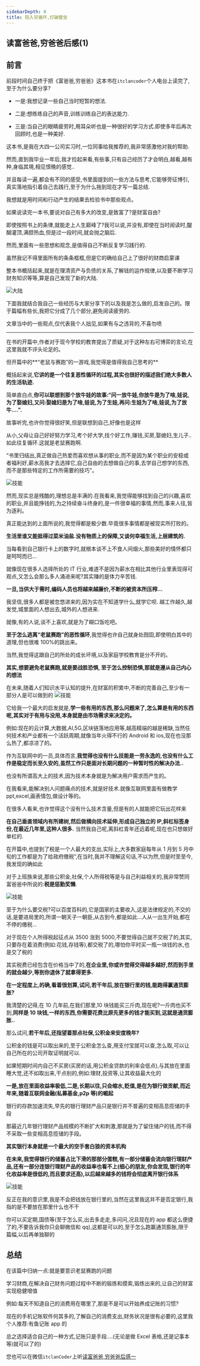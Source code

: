 ```yaml
---
sidebarDepth: 0
title: 陷入穷循环,打破壁垒
---
```


## 读富爸爸,穷爸爸后感(1)

## 前言

前段时间自己终于把《富爸爸,穷爸爸》这本书在`itclancoder`个人电台上读完了,至于为什么要分享?

- 一是:我想记录一些自己当时短暂的想法.

- 二是:想练练自己的声音,训练训练自己的表达能力.

- 三是:当自己的眼睛疲劳时,用耳朵听也是一种很好的学习方式.即使多年后再次回顾时,也是一种美好.

这本书,是我在大四一公司实习时,一位同事给我推荐的,我非常感激他对我的帮助.

然而,直到我毕业一年后,我才捡起来看,有些事,只有自己经历了才会明白,越看,越有种,身临其境,相见恨晚的感觉..

并且每读一遍,都会有不同的感受,书里面提到的一些方法与思考,它能够旁征博引,真实落地指引着自己去践行,至于为什么拖到现在才写一篇总结.

我想就是用时间和行动产生的结果去检验书中那些观点。

如果说读完一本书,要说对自己有多大的改变,是致富了?是财富自由?

即使按照书上的条律,就能走上人生巅峰了?我可以说,并没有,即使在当时阅读时,醍醐灌顶,满腔热血,但是过一段时间,就会抛之脑后.

然而,里面有一些思想和观念,是值得自己不断反复学习践行的.

虽然我记不得里面所有的条条框框,但是它的确给自己上了很好的财商启蒙课

整本书概括起来,就是在理清资产与负债的关系,了解钱的运作规律,以及要不断学习财务知识等等,算是自己发现了新的大陆.

<img class="medium-zoom lazy" loading="lazy" src="../images/rich-poo-dad/rich-poo-dad-01.jpg"  alt="大陆" />

下面我就结合我自己一些经历与大家分享下的以及我是怎么做的,启发自己的。限于篇幅有些长,我把它分成了几个部分,避免阅读疲劳的.

文章当中的一些观点,仅代表我个人拙见,如果有与之违背的,不喜勿喷

<hr />

在书的开篇中,作者对于现今学校的教育提出了质疑,对于这种左右可博弈的言论,在这里我就不评头论足的。

但开篇中的**“老鼠与赛跑”的一游戏,我觉得是值得我自己思考的**

概括起来说,**它讲的是一个往复恶性循环的过程,其实也很好的描述我们绝大多数人的生活轨迹.**

简单直白点,**你可以联想到那个放牛娃的故事:“问一放牛娃,你放牛是为了啥,娃说,为了娶媳妇,又问:娶媳妇是为了啥,娃说,为了生娃,再问:生娃为了啥,娃说,为了放牛....".**

故事听完,也许你觉得很好笑,但是联想到自己,好像也是这样

从小,父母让自己好好努力学习,考个好大学,找个好工作,赚钱,买房,娶媳妇,生儿子..如此往复循环.这就是老鼠赛跑啊.

“书里归结出,真正做自己热爱而喜欢想从事的职业,而不是因为某个职业的安稳或者福利好,薪水高我才去选择它,自己自由的去想做自己的事,去学自己想学的东西,而不是那些特定的工作所需要的技巧"。

<img class="medium-zoom lazy" loading="lazy" src="../images/rich-poo-dad/rich-poo-dad-02.jpg"  alt="技能" />

然而,现实总是残酷的,理想总是丰满的.在我看来,我觉得能够找到自己的兴趣,喜欢的职业,并且能挣钱的,为之持续奋斗终身的,是一件很幸福的事情,然而,事来人往,皆为逐利。

真正能达到的上面所说的,我觉得都是极少数.毕竟很多事情都是被现实所打败的。

**生活里谁又能抵得过菜米油盐.没有物质上的保障,又谈何幸福生活,上层建筑的.**

当每看到自己银行卡上的数字时,就根本谈不上不食人间烟火,那些美好的情怀都只是呵呵而已...

就像现在很多人选择所处的 IT 行业,难道不是因为薪水在相比其他行业里表现得可观点,又怎么会那么多人涌进来呢?其实赚的是体力辛苦钱.

**一旦,当供大于需时,编码人员也将越来越廉价,不断的被资本所压榨...**

我坚信,很多人都是被忽悠进来的,因为实在不知道学什么,就学它呗. 越工作越久,越发觉,城里面的人想出去,城外的人想进来.

就像,有的人说,谈不上喜欢,就是为了糊口饭吃吧。

**至于怎么逃离“老鼠赛跑”的恶性循环**,我觉得也许自己就身处囫囵,即使明白其中的道理,但也很难 100%的跳出来。

当然,我觉得这跟自己的所处的成长坏境,以及家庭学校教育是分不开的。

**其实,想要避免老鼠赛跑,就是要战胜恐惧, 至于怎么控制恐惧,那就是遵从自己内心的想法**

在未来,随着人们知识水平认知的提升,在财富的积累中,不断的完善自己,至少有一部分人是可以做到的
<img class="medium-zoom lazy" loading="lazy" src="../images/rich-poo-dad/rich-poo-dad-03.jpg" alt="技能" />

它给我一个最大的启发就是,**学一些有用的东西,那么问题来了,怎么算是有用的东西呢,其实对于有用与没用,本身就是由市场需求来决定的。**

例如:现在的云计算,大数据,AI,5G,区块链落地应用等,越高精端的越是稀缺,当然任何技术和产业都有一个活跃周期,就像当年火得不行的 Android 和 ios,现在也没那么热了,都凉凉了的。

作为互联网中的一员,具体而言,**我觉得也没有什么技能是一劳永逸的,也没有什么工作是稳定而长至久安的,虽然工作只是面对长期问题的一种暂时性的解决办法..**

也没有所谓高大上的技术,因为技术本身就是为解决用户需求而产生的。

在我看来,能解决别人问题痛点的技术,就是好技术.就像互联网里面有做教学 ppt,excel,画表情包,做设计等的。

在很多人看来,也许觉得这个没有什么技术含量,但是有的人就能把它玩出花样来

**在自己垂直领域内有所建树,然后做横向技术延伸,形成自己独立的 IP,斜杠标签身份,在最近几年里,这种人很多.** 当然我自己呢,离斜杠青年还远着呢,现在也只想做好单杠的.

在开篇中,也提到了税是一个人最大的支出,实际上,大多数家庭每年从 1 月到 5 月中旬的工作都是为了给政府缴税”,在当时,我并不理解这句话,不以为然,但是时至至今,我发现的确如此

对于上班族来说,那些公积金,社保,个人所得税等是与自己利益相关的,我非常赞同富爸爸中所说的:**税是惩勤奖懒**.

<img class="medium-zoom lazy" loading="lazy" src="../images/rich-poo-dad/rich-poo-dad-04.jpg"  alt="技能" />

至于为什么要交税?可以百度百科的,它是国家的主要收入,这是法律规定的,不交的话,是要进局里的,所谓一朝天子一朝臣,从古到今,都是如此...人从一出生开始,都在不停的缴税...

对于现在个人所得税起征点从 3500 涨到 5000,不要觉得自己就不交税了的,其实,只要存在着消费(例如:花钱,存钱等),都交税了的,哪怕你平时买一瓶一块钱的水,也是交了税的

其实税费已经包含在价格当中了的,**在企业里,你或许觉得交得越多越好,然而到手里的就会越少,等到你退休了就拿得更多.**

**在一定程度上,的确,看着很划算,试问,若干年后,放在银行里的钱,能跑得赢通货膨胀?**

我清楚的记得,在 10 几年前,在我们那里,10 块钱能买三斤肉,现在呢?一斤肉也买不到,**同样是 10 块钱,一样的东西,你需要花费比原先更多的钱才能买到,这就是通货膨胀..**

那么试问,**若干年后,还指望着那点社保,公积金来安度晚年?**

公积金的钱是可以取出来的,至于公积金怎么查,用支付宝就可以查,怎么取,可以让自己所在的公司开取证明就可以.

如果短期时间内自己不买房(买房的话,用公积金贷款的利率会低点),与其放在里面睡大觉,还不如取出来,干点别的,例如:理财,投资等,让其收益最大化的

**一是,放在里面收益率极低,二是,长期以往,只会缩水,贬值,是在为银行做贡献,而近年来,随着互联网金融(私募基金,p2p 等)的崛起**

银行的存款加速流失,早先的银行理财产品只是银行并不普遍的变相高息揽储的手段

那最近几年银行理财产品规模的不断扩大和刺激,那就是为了留住储户的钱,而不得不采取一些变相高息揽储的手段。

**其实银行本身就是一个最大的空手套白狼的资本机构**

**在未来,我觉得银行的储蓄占比下滑的那部分蛋糕,有一部分储蓄会流向银行理财产品,还有一部分连银行理财产品的收益率也看不上(细心的朋友,你会发现,银行的年化收益率是很低的,而且要求还高),以后越来越多的钱将会彻底离开银行体系**

<img class="medium-zoom lazy" loading="lazy" src="../images/rich-poo-dad/rich-poo-dad-05.jpg"  alt="技能" />

反正在我的意识里,我是不会把钱放在银行里的,当然在这里我这并不是否定银行,我指的是不要放在那里什么也不干

你可以买定期,国债等(至于怎么买,出去多走走,多问问,况且现在的 app 都这么便捷了的,不要告诉我你只会聊微信和 qq),这都是可以的,至于怎么跑赢通货膨胀,限于篇幅,以后再单独聊的

## 总结

在该篇中归纳一点:就是要意识老鼠赛跑的问题

学习财商,在解决自己财务问题过程中不断的锻炼和摸索,锻炼出来的,让自己的财富实现稳健增值

例如:每天不知道自己的消费用在哪里了,那是不是可以开始养成记账的习惯?

现在的手机记账软件何其多的,了解自己的消费支出,财务状况是很有必要的,这里我个人推荐:有鱼记账 app 的

总之选择适合自己的一种方式,记账只是手段....(无论是做 Excel 表格,还是记事本等)就可以了的)

您也可以在微信`itclanCoder`上听[读富爸爸,穷爸爸后感一](https://mp.weixin.qq.com/s/rJ8j5oNzEmTZJefjKKsh-A)

